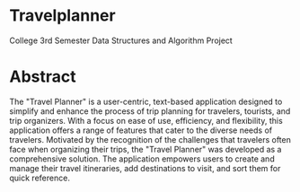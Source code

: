 # Travelplanner
College 3rd Semester Data Structures and Algorithm Project
# Abstract
The "Travel Planner" is a user-centric, text-based application designed to simplify and enhance the process of trip planning for travelers, tourists, and trip organizers. With a focus on ease of use, efficiency, and flexibility, this application offers a range of features that cater to the diverse needs of travelers.
Motivated by the recognition of the challenges that travelers often face when organizing their trips, the "Travel Planner" was developed as a comprehensive solution. The application empowers users to create and manage their travel itineraries, add destinations to visit, and sort them for quick reference.

